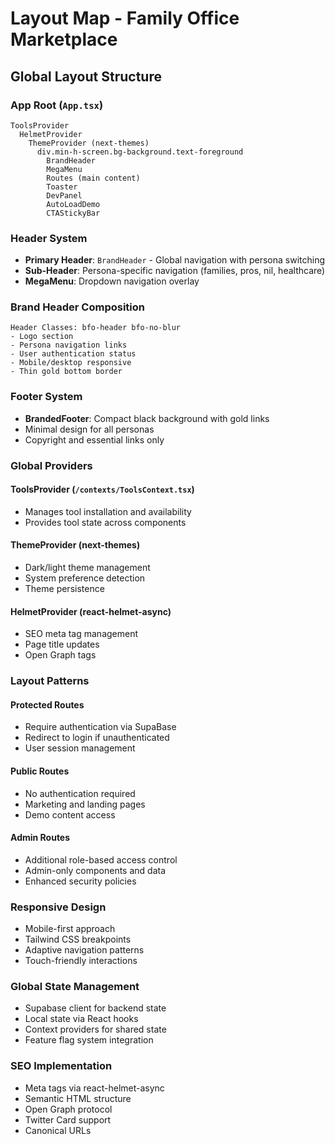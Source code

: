 # Layout Map - Family Office Marketplace

## Global Layout Structure

### App Root (`App.tsx`)
```
ToolsProvider
  HelmetProvider
    ThemeProvider (next-themes)
      div.min-h-screen.bg-background.text-foreground
        BrandHeader
        MegaMenu
        Routes (main content)
        Toaster
        DevPanel
        AutoLoadDemo
        CTAStickyBar
```

### Header System
- **Primary Header**: `BrandHeader` - Global navigation with persona switching
- **Sub-Header**: Persona-specific navigation (families, pros, nil, healthcare)
- **MegaMenu**: Dropdown navigation overlay

### Brand Header Composition
```
Header Classes: bfo-header bfo-no-blur
- Logo section
- Persona navigation links
- User authentication status
- Mobile/desktop responsive
- Thin gold bottom border
```

### Footer System
- **BrandedFooter**: Compact black background with gold links
- Minimal design for all personas
- Copyright and essential links only

### Global Providers

#### ToolsProvider (`/contexts/ToolsContext.tsx`)
- Manages tool installation and availability
- Provides tool state across components

#### ThemeProvider (next-themes)
- Dark/light theme management
- System preference detection
- Theme persistence

#### HelmetProvider (react-helmet-async)
- SEO meta tag management
- Page title updates
- Open Graph tags

### Layout Patterns

#### Protected Routes
- Require authentication via SupaBase
- Redirect to login if unauthenticated
- User session management

#### Public Routes
- No authentication required
- Marketing and landing pages
- Demo content access

#### Admin Routes
- Additional role-based access control
- Admin-only components and data
- Enhanced security policies

### Responsive Design
- Mobile-first approach
- Tailwind CSS breakpoints
- Adaptive navigation patterns
- Touch-friendly interactions

### Global State Management
- Supabase client for backend state
- Local state via React hooks
- Context providers for shared state
- Feature flag system integration

### SEO Implementation
- Meta tags via react-helmet-async
- Semantic HTML structure
- Open Graph protocol
- Twitter Card support
- Canonical URLs